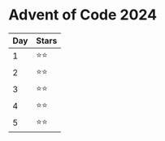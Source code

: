 # Advent of Code 2024

| Day | Stars  |
| --- | ------ |
| 1   | ⭐️⭐️ |
| 2   | ⭐️⭐️ |
| 3   | ⭐️⭐️ |
| 4   | ⭐️⭐️ |
| 5   | ⭐️⭐️ |
